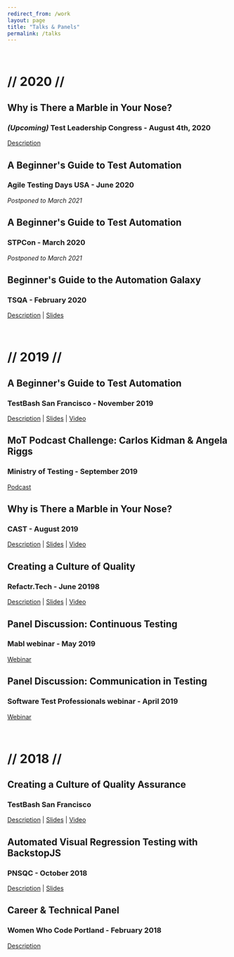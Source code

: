 ```yaml
---
redirect_from: /work
layout: page
title: "Talks & Panels"
permalink: /talks
---
```


&nbsp;
&nbsp;
# // 2020 //

## Why is There a Marble in Your Nose?
### _(Upcoming)_ Test Leadership Congress - August 4th, 2020
[Description](https://testleadership2020.sched.com/event/cL6U/why-is-there-a-marble-in-your-nose#sched-page-event-sharing)

## A Beginner's Guide to Test Automation
### Agile Testing Days USA - June 2020
_Postponed to March 2021_

## A Beginner's Guide to Test Automation
### STPCon - March 2020
_Postponed to March 2021_

## Beginner's Guide to the Automation Galaxy
### TSQA - February 2020
[Description](https://tsqa.org/sessions#block-yui_3_17_2_1_1577116787998_19057) | [Slides](http://bit.ly/beginners-guide-automation-galaxy)

&nbsp;
&nbsp;
# // 2019 //

## A Beginner's Guide to Test Automation
### TestBash San Francisco - November 2019
[Description](https://www.ministryoftesting.com/events/testbash-san-francisco-2019#a-beginner-s-guide-to-test-automation) | [Slides](http://bit.ly/angela-testbash2019) | [Video](https://www.ministryoftesting.com/dojo/series/testbash-san-francisco-2019/lessons/a-beginner-s-guide-to-test-automation-angela-riggs)

## MoT Podcast Challenge: Carlos Kidman & Angela Riggs
### Ministry of Testing - September 2019
[Podcast](http://bit.ly/angela-mot-podcast)

## Why is There a Marble in Your Nose?
### CAST - August 2019
[Description](https://cast2019.sched.com/event/O8qZ/why-is-there-a-marble-in-your-nose) | [Slides](http://bit.ly/cast2019-marble-nose) | [Video](http://bit.ly/angela-cast2019-video)

## Creating a Culture of Quality
### Refactr.Tech - June 20198
[Description](https://refactr.tech/detail/sessions.html#creating-a-culture-of-quality) | [Slides](http://bit.ly/refactr2019-culture-quality) | [Video](http://bit.ly/angela-refactr2019-video)

## Panel Discussion: Continuous Testing
### Mabl webinar - May 2019
[Webinar](https://www.mabl.com/blog/how-to-shift-to-continuous-testing-in-devops)

## Panel Discussion: Communication in Testing
### Software Test Professionals webinar - April 2019
[Webinar](https://www.softwaretestpro.com/communication-in-testing)

&nbsp;
&nbsp;
# // 2018 //

## Creating a Culture of Quality Assurance
### TestBash San Francisco
[Description](https://www.ministryoftesting.com/events/testbash-san-francisco-2018#creating-a-culture-of-quality-assurance) | [Slides](https://speakerdeck.com/angelariggs/creating-a-culture-of-quality-testbash-sf) | [Video](https://www.ministryoftesting.com/dojo/lessons/creating-a-culture-of-quality-assurance-angela-riggs)

## Automated Visual Regression Testing with BackstopJS
### PNSQC - October 2018
[Description](https://www.pnsqc.org/automated-visual-regression-testing-with-backstopjs) | [Slides](https://speakerdeck.com/angelariggs/automating-visual-regression-testing-with-backstopjs)

## Career & Technical Panel
### Women Who Code Portland - February 2018
[Description](https://www.meetup.com/Women-Who-Code-Portland/events/245945636)